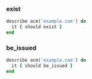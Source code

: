 ### exist

```ruby
describe acm('example.com') do
  it { should exist }
end
```

### be_issued

```ruby
describe acm('example.com') do
  it { should be_issued }
end
```
